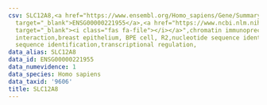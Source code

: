 ```yaml
---
csv: SLC12A8,<a href="https://www.ensembl.org/Homo_sapiens/Gene/Summary?db=core;g=ENSG00000221955"
  target="_blank">ENSG00000221955</a>,<a href="https://www.ncbi.nlm.nih.gov/pubmed/22863008"
  target="_blank"><i class="fas fa-file"></i></a>",chromatin immunoprecipitation assay,direct
  interaction,breast epithelium, BPE cell, R2,nucleotide sequence identification,nucleotide
  sequence identification,transcriptional regulation,
data_alias: SLC12A8
data_id: ENSG00000221955
data_numevidence: 1
data_species: Homo sapiens
data_taxid: '9606'
title: SLC12A8
---
```

